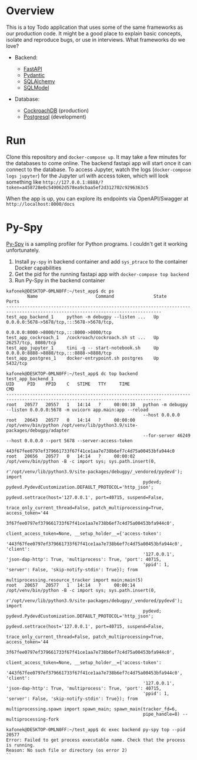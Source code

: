 # Overview

This is a toy Todo application that uses some of the same frameworks as our production code.  It might be a good place to explain basic concepts, isolate and reproduce bugs, or use in interviews.  What frameworks do we love?

  * Backend:
    * [FastAPI](https://fastapi.tiangolo.com/)
    * [Pydantic](https://pydantic-docs.helpmanual.io/)
    * [SQLAlchemy](https://www.sqlalchemy.org/)
    * [SQLModel](https://sqlmodel.tiangolo.com/)
 
  * Database:
    * [CockroachDB](https://www.cockroachlabs.com/) (production)
    * [Postgresql](https://www.postgresql.org/) (development)

# Run

Clone this repository and `docker-compose up`.  It may take a few minutes for the databases to come online.  The backend fastapi app will start once it can connect to the database.  To access Jupyter, watch the logs (`docker-compose logs jupyter`) for the Jupyter url with access token, which will look something like `http://127.0.0.1:8888/?token=a458728e0c549062d578ea9cbaa5ef2d312702c9296363c5`

When the app is up, you can explore its endpoints via OpenAPI/Swagger at `http://localhost:8000/docs`

# Py-Spy

[Py-Spy](https://github.com/benfred/py-spy) is a sampling profiler for Python programs.  I couldn't get it working unfortunately.

1. Install `py-spy` in backend container and add `sys_ptrace` to the container Docker capabilities
2. Get the pid for the running fastapi app with `docker-compose top backend`
3. Run Py-Spy in the backend container

```
kafonek@DESKTOP-0MLN0FF:~/test_app$ dc ps
        Name                      Command               State                                 Ports                              
---------------------------------------------------------------------------------------------------------------------------------
test_app_backend_1     python -m debugpy --listen ...   Up      0.0.0.0:5678->5678/tcp,:::5678->5678/tcp,                        
                                                                0.0.0.0:8000->8000/tcp,:::8000->8000/tcp                         
test_app_cockroach_1   /cockroach/cockroach.sh st ...   Up      26257/tcp, 8080/tcp                                              
test_app_jupyter_1     tini -g -- start-notebook.sh     Up      0.0.0.0:8888->8888/tcp,:::8888->8888/tcp                         
test_app_postgres_1    docker-entrypoint.sh postgres    Up      5432/tcp        

kafonek@DESKTOP-0MLN0FF:~/test_app$ dc top backend
test_app_backend_1
UID     PID    PPID    C   STIME   TTY     TIME                                          CMD                                     
---------------------------------------------------------------------------------------------------------------------------------
root   20577   20557   1   14:14   ?     00:00:10   python -m debugpy --listen 0.0.0.0:5678 -m uvicorn app.main:app --reload     
                                                    --host 0.0.0.0                                                               
root   20643   20577   0   14:14   ?     00:00:00   /opt/venv/bin/python /opt/venv/lib/python3.9/site-packages/debugpy/adapter   
                                                    --for-server 46249 --host 0.0.0.0 --port 5678 --server-access-token          
                                                    443f67fee0797ef379661733f67f41ce1aa7e738b6ef7c4d75a00453bfa944c0             
root   20656   20577   0   14:14   ?     00:00:02   /opt/venv/bin/python -B -c import sys; sys.path.insert(0,                    
                                                    r'/opt/venv/lib/python3.9/site-packages/debugpy/_vendored/pydevd'); import   
                                                    pydevd; pydevd.PydevdCustomization.DEFAULT_PROTOCOL='http_json';             
                                                    pydevd.settrace(host='127.0.0.1', port=40715, suspend=False,                 
                                                    trace_only_current_thread=False, patch_multiprocessing=True, access_token='44
                                                    3f67fee0797ef379661733f67f41ce1aa7e738b6ef7c4d75a00453bfa944c0',             
                                                    client_access_token=None, __setup_holder__={'access-token':                  
                                                    '443f67fee0797ef379661733f67f41ce1aa7e738b6ef7c4d75a00453bfa944c0', 'client':
                                                    '127.0.0.1', 'json-dap-http': True, 'multiprocess': True, 'port': 40715,     
                                                    'ppid': 1, 'server': False, 'skip-notify-stdin': True}); from                
                                                    multiprocessing.resource_tracker import main;main(5)                         
root   20657   20577   1   14:14   ?     00:00:14   /opt/venv/bin/python -B -c import sys; sys.path.insert(0,                    
                                                    r'/opt/venv/lib/python3.9/site-packages/debugpy/_vendored/pydevd'); import   
                                                    pydevd; pydevd.PydevdCustomization.DEFAULT_PROTOCOL='http_json';             
                                                    pydevd.settrace(host='127.0.0.1', port=40715, suspend=False,                 
                                                    trace_only_current_thread=False, patch_multiprocessing=True, access_token='44
                                                    3f67fee0797ef379661733f67f41ce1aa7e738b6ef7c4d75a00453bfa944c0',             
                                                    client_access_token=None, __setup_holder__={'access-token':                  
                                                    '443f67fee0797ef379661733f67f41ce1aa7e738b6ef7c4d75a00453bfa944c0', 'client':
                                                    '127.0.0.1', 'json-dap-http': True, 'multiprocess': True, 'port': 40715,     
                                                    'ppid': 1, 'server': False, 'skip-notify-stdin': True}); from                
                                                    multiprocessing.spawn import spawn_main; spawn_main(tracker_fd=6,            
                                                    pipe_handle=8) --multiprocessing-fork  

kafonek@DESKTOP-0MLN0FF:~/test_app$ dc exec backend py-spy top --pid 20577
Error: Failed to get process executable name. Check that the process is running.
Reason: No such file or directory (os error 2)
``

